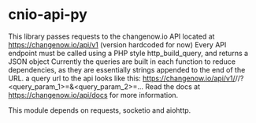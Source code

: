 # cnio-api-py
This library passes requests to the changenow.io API located at https://changenow.io/api/v1 (version hardcoded for now)
Every API endpoint must be called using a PHP style http_build_query, and returns a JSON object
Currently the queries are built in each function to reduce dependencies, as they are essentially strings
appended to the end of the URL.
a query url to the api looks like this:
https://changenow.io/api/v1/<endpoint>/<param1>/<param2>?<query_param_1>=<value>&<query_param_2>=<value>...
Read the docs at https://changenow.io/api/docs for more information.

This module depends on requests, socketio and aiohttp.